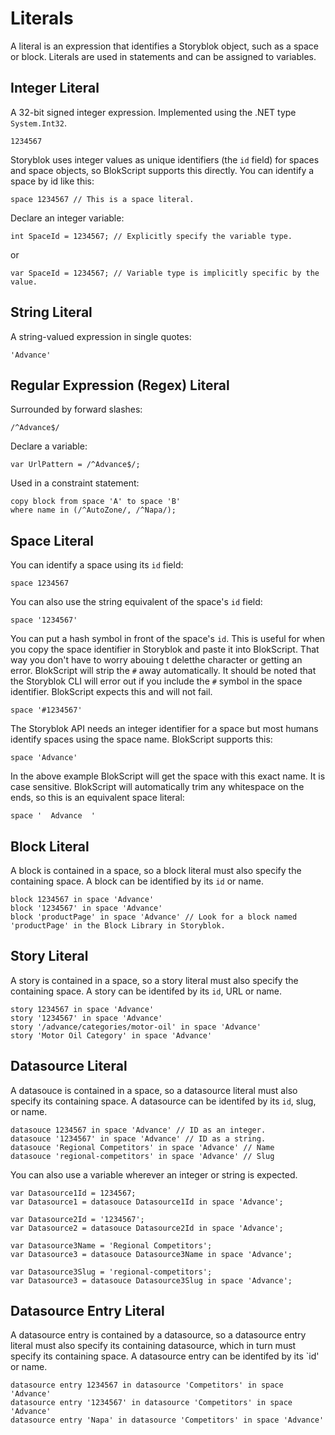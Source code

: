 # Literals

A literal is an expression that identifies a Storyblok object, such as a space or block.  Literals are used in statements and can be assigned to variables.

## Integer Literal

A 32-bit signed integer expression.  Implemented using the .NET type `System.Int32`.

	1234567

Storyblok uses integer values as unique identifiers (the `id` field) for spaces and space objects, so BlokScript supports this directly.  You can identify a space by id like this:

	space 1234567 // This is a space literal.

Declare an integer variable:

	int SpaceId = 1234567; // Explicitly specify the variable type.

or

	var SpaceId = 1234567; // Variable type is implicitly specific by the value.

## String Literal

A string-valued expression in single quotes:

	'Advance'

## Regular Expression (Regex) Literal

Surrounded by forward slashes:

	/^Advance$/

Declare a variable:

	var UrlPattern = /^Advance$/;

Used in a constraint statement:

	copy block from space 'A' to space 'B'
	where name in (/^AutoZone/, /^Napa/);

## Space Literal

You can identify a space using its `id` field:

	space 1234567

You can also use the string equivalent of the space's `id` field: 

	space '1234567'

You can put a hash symbol in front of the space's `id`.  This is useful for when you copy the space identifier in Storyblok and paste it into BlokScript.  That way you don't have to worry abouing t deletthe character or getting an error.  BlokScript will strip the `#` away automatically. It should be noted that the Storyblok CLI will error out if you include the `#` symbol in the space identifier.  BlokScript expects this and will not fail.

	space '#1234567'

The Storyblok API needs an integer identifier for a space but most humans identify spaces using the space name.  BlokScript supports this:

	space 'Advance'

In the above example BlokScript will get the space with this exact name.  It is case sensitive.  BlokScript will automatically trim any whitespace on the ends, so this is an equivalent space literal:

	space '  Advance  '

## Block Literal

A block is contained in a space, so a block literal must also specify the containing space.  A block can be identified by its `id` or name.

	block 1234567 in space 'Advance'
	block '1234567' in space 'Advance'
	block 'productPage' in space 'Advance' // Look for a block named 'productPage' in the Block Library in Storyblok.

## Story Literal

A story is contained in a space, so a story literal must also specify the containing space.  A story can be identifed by its `id`, URL or name.

	story 1234567 in space 'Advance'
	story '1234567' in space 'Advance'
	story '/advance/categories/motor-oil' in space 'Advance'
	story 'Motor Oil Category' in space 'Advance'

## Datasource Literal

A datasouce is contained in a space, so a datasource literal must also specify its containing space.  A datasource can be identifed by its `id`, slug, or name.

	datasouce 1234567 in space 'Advance' // ID as an integer.
	datasouce '1234567' in space 'Advance' // ID as a string.
	datasouce 'Regional Competitors' in space 'Advance' // Name
	datasouce 'regional-competitors' in space 'Advance' // Slug

You can also use a variable wherever an integer or string is expected.

	var Datasource1Id = 1234567;
	var Datasource1 = datasouce Datasource1Id in space 'Advance';

	var Datasource2Id = '1234567';
	var Datasource2 = datasouce Datasource2Id in space 'Advance';

	var Datasource3Name = 'Regional Competitors';
	var Datasource3 = datasouce Datasource3Name in space 'Advance';

	var Datasource3Slug = 'regional-competitors';
	var Datasource3 = datasouce Datasource3Slug in space 'Advance';

## Datasource Entry Literal

A datasource entry is contained by a datasource, so a datasource entry literal must also specify its containing datasource, which in turn must specify its containing space.  A datasource entry can be identifed by its `id' or name.

	datasource entry 1234567 in datasource 'Competitors' in space 'Advance'
	datasource entry '1234567' in datasource 'Competitors' in space 'Advance'
	datasource entry 'Napa' in datasource 'Competitors' in space 'Advance'

